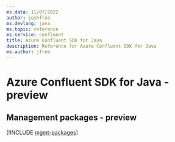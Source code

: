 ```yaml
---
ms.data: 11/07/2022
author: joshfree
ms.devlang: java
ms.topic: reference
ms.service: confluent
title: Azure Confluent SDK for Java
description: Reference for Azure Confluent SDK for Java
ms.author: jfree
---
```

# Azure Confluent SDK for Java - preview

## Management packages - preview
[!INCLUDE [mgmt-packages](confluent-mgmt-index.md)]